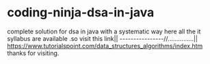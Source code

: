# coding-ninja-dsa-in-java
complete solution for dsa in java with a systematic way
here all the it syllabus  are available .so visit this link|| ----------------//...............|| https://www.tutorialspoint.com/data_structures_algorithms/index.htm
thanks for visiting.
